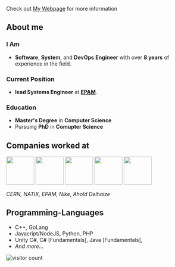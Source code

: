 
Check out [My Webpage](https://levankhelo.com) for more information


## About me
### I Am
- **Software**, **System**, and **DevOps** **Engineer** with over **8 years** of experience in the field.   
### Current Position
- **lead Systems Engineer** at [**EPAM**](https://www.epam.com/).
### Education
- **Master's Degree** in **Computer Science**
- Pursuing **PhD** in **Comupter Science**

## Companies worked at
<a href="https://www.cern.ch"> <img display="inline-block" height="75px"  src="https://logos-world.net/wp-content/uploads/2020/12/CERN-Logo.png"/></a> 
<a href="https://www.natix.io"><img display="inline-block" height="75px"  src="https://pnptc-media.s3.amazonaws.com/images/NATIX.max-500x500.png"/></a> 
<a href="https://www.epam.com"><img display="inline-block" height="75px"  src="https://logos-download.com/wp-content/uploads/2019/06/Epam_Systems_Logo.png"/></a>
<a href="https://www.nike.io"><img display="inline-block" height="75px"  src="https://logos-download.com/wp-content/uploads/2016/03/Nike_logo_emblem_logotype.png"/></a>
<a href="https://www.aholddelhaize.com/brands/"><img display="inline-block" height="75px"  src="https://upload.wikimedia.org/wikipedia/commons/thumb/3/36/Ahold_Delhaize.svg/188px-Ahold_Delhaize.svg.png?20221018210422"/></a>   

*CERN, NATIX, EPAM, Nike, Ahold Delhaize*

## Programming-Languages
- C++, GoLang
- Javacript/NodeJS, Python, PHP
- Unity C#, C# [Fundamentals], Java [Fundamentals], 
- *And more...*
  

![visitor count](https://profile-counter.glitch.me/levankhelo/count.svg)

